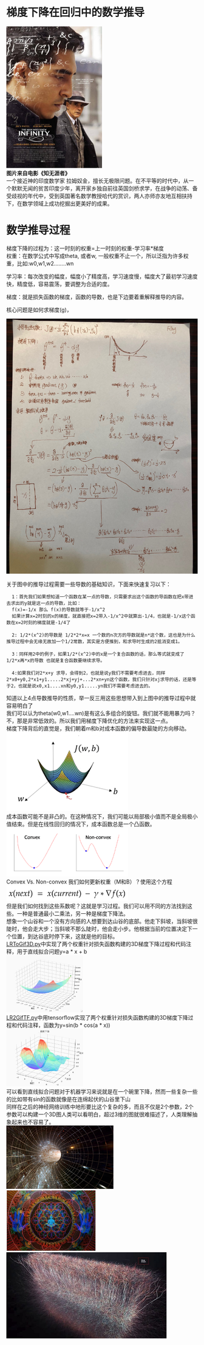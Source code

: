 # 梯度下降在回归中的数学推导
<img border="0" src="images/infinity.jpg" width="50%" height="50%"/></br>
**图片来自电影《知无涯者》** </br>
一个接近神的印度数学家 拉姆奴金，擅长无极限问题。在不平等的时代中，从一个默默无闻的贫苦印度少年，离开家乡独自前往英国剑桥求学，在战争的动荡、备受歧视的年代中，受到英国著名数学教授哈代的赏识，两人亦师亦友地互相扶持下，在数学领域上成功挖掘出更美好的成果。</br>


# 数学推导过程


梯度下降的过程为：这一时刻的权重=上一时刻的权重-学习率*梯度</br>
权重：在数学公式中写成theta, 或者w, 一般权重不止一个，所以泛指为许多权重，比如:w0,w1,w2........wn</br>

学习率：每次改变的幅度，幅度小了精度高，学习速度慢，幅度大了最初学习速度快，精度低，容易震荡，要调整为合适的度。</br>

梯度：就是损失函数的梯度，函数的导数，也是下边要着重解释推导的内容。</br>

核心问题是如何求梯度(g)，

![mathmaticLR](images/lr/lrEquatiionRay.png)</br>

关于图中的推导过程需要一些导数的基础知识，下面来快速复习以下：</br>

      1：首先我们如果想知道一个函数在某一点的导数，只需要求出这个函数的导函数在把x带进去求出的y就是这一点的导数，比如：
      f(x)=-1/x 那么 f(x)的导数就等于-1/x^2
      如果计算x=2时刻的x的梯度，就直接把x=2带入-1/x^2中就算出-1/4，也就是-1/x这个函数在x=2时刻的梯度就是-1/4了

      2: 1/2*(x^2)的导数是 1/2*2*x=x 一个数的n次方的导数就是n*这个数，这也是为什么推导过程中会无缘无故加一个1/2常数，其实是方便推到，和求导时生成的2抵消变成1。

      3：同样用2中的例子，如果1/2*(x^2)中的x是一个复合函数的话，那么等式就变成了1/2*x再*x的导数 也就是复合函数要继续求导。

      4:如果我们对2*x+y 求导，会得到2，也就是说y我们不需要考虑进去，同样2*x0+y0,2*x1+y1.....2*xj+yj+...2*xn+yn这个函数，我们只针对xj求导的话，还是等于2，也就是说x0,x1....xn和y0,y1.....yn我们不需要考虑进去的。

知道以上4点导数推导的性质，举一反三用这些思想带入到上图中的推导过程中就容易明白了</br>
我们可以认为theta(w0,w1....wn)是有这么多组合的旋钮。我们就不能用暴力吗？不，那是非常低效的。所以我们用梯度下降优化的方法来实现这一点。</br>
梯度下降背后的直觉是，我们朝着m和b对成本函数的偏导数最陡的方向移动。</br>
![linerRegressionExamples](images/lr/lrShow3.png)</br>
成本函数可能不是非凸的。在这种情况下，我们可能以局部极小值而不是全局极小值结束。但是在线性回归的情况下，成本函数总是一个凸函数。</br>
![linerRegressionExamples](images/lr/lrShow4.png)</br>
Convex Vs. Non-convex
我们如何更新权重（M和B）？使用这个方程</br>
![linerRegressionExamples](images/lr/lrEquation17.png)</br>
但是我们如何找到这些系数呢？这就是学习过程。我们可以用不同的方法找到这些。一种是普通最小二乘法，另一种是梯度下降法。</br>
想象一个山谷和一个没有方向感的人想要到达山谷的底部。他走下斜坡，当斜坡很陡时，他会走大步；当斜坡不那么陡时，他会走小步。他根据当前的位置决定下一个位置，到达谷底时停下来，这就是他的目标。</br>
<a href="LRToGif3D.py">LRToGif3D.py</a>中实现了两个权重针对损失函数构建的3D梯度下降过程和代码注释，用于直线拟合问题y=a * x + b</br>
<img border="0" src="images/lr/lr3D.gif" width="40%" height="40%" /></br>
<a href="LR2GifTF.py">LR2GifTF.py</a>中用tensorflow实现了两个权重针对损失函数构建的3D梯度下降过程和代码注释，函数为y=sin(b * cos(a * x))</br>
<img border="0" src="images/lr/lr3DSin.gif" width="40%" height="40%" /></br>
可以看到直线拟合问题对于机器学习来说就是在一个碗里下降，然而一些复杂一些的比如带有sin的函数就像是在连绵起伏的山谷里下山</br>
同样在之后的神经网络训练中地形要比这个复杂的多，而且不仅是2个参数，2个参数可以构建一个3D图人类可以看明白，超过3维的图就很难描述了，人类理解抽象起来也不容易了。</br>
<img border="0" src="images/lr/lrmd1.png" />
<img border="0" src="images/lr/lrmd2.png" />
<img border="0" src="images/lr/lrmd3.png" />

<!-- 视频推导：</br>
https://edu.51cto.com/center/course/lesson/index?id=280686 -->

<!-- 线性回归梯度下降推导
推导线性回归损失函数导函数_以及代码实现批量梯度下降 -->

